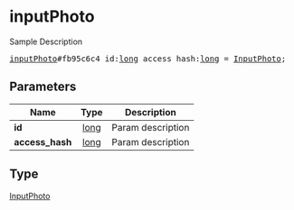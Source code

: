 # inputPhoto

Sample Description

<pre>
<a href="../constructor/inputPhoto.md">inputPhoto</a>#fb95c6c4 id:<a href="../type/long.md">long</a> access_hash:<a href="../type/long.md">long</a> = <a href="../type/InputPhoto.md">InputPhoto</a>;
</pre>
## Parameters

| Name | Type | Description |
|------|:----:|-------------|
| **id** | <a href="../type/long.md">long</a> | Param description |
| **access_hash** | <a href="../type/long.md">long</a> | Param description |

## Type

<a href="../type/InputPhoto.md">InputPhoto</a>
